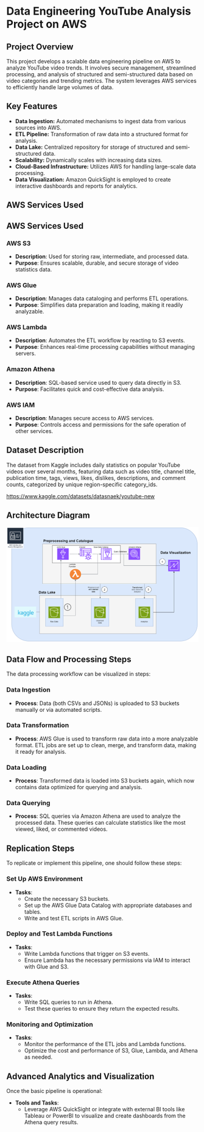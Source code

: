 # Data Engineering YouTube Analysis Project on AWS


## Project Overview
This project develops a scalable data engineering pipeline on AWS to analyze YouTube video trends. It involves secure management, streamlined processing, and analysis of structured and semi-structured data based on video categories and trending metrics. The system leverages AWS services to efficiently handle large volumes of data.

## Key Features
- **Data Ingestion:** Automated mechanisms to ingest data from various sources into AWS.
- **ETL Pipeline:** Transformation of raw data into a structured format for analysis.
- **Data Lake:** Centralized repository for storage of structured and semi-structured data.
- **Scalability:** Dynamically scales with increasing data sizes.
- **Cloud-Based Infrastructure:** Utilizes AWS for handling large-scale data processing.
- **Data Visualization:** Amazon QuickSight is employed to create interactive dashboards and reports for analytics.

## AWS Services Used
## AWS Services Used

### AWS S3
- **Description**: Used for storing raw, intermediate, and processed data.
- **Purpose**: Ensures scalable, durable, and secure storage of video statistics data.

### AWS Glue
- **Description**: Manages data cataloging and performs ETL operations.
- **Purpose**: Simplifies data preparation and loading, making it readily analyzable.

### AWS Lambda
- **Description**: Automates the ETL workflow by reacting to S3 events.
- **Purpose**: Enhances real-time processing capabilities without managing servers.

### Amazon Athena
- **Description**: SQL-based service used to query data directly in S3.
- **Purpose**: Facilitates quick and cost-effective data analysis.

### AWS IAM
- **Description**: Manages secure access to AWS services.
- **Purpose**: Controls access and permissions for the safe operation of other services.


## Dataset Description
The dataset from Kaggle includes daily statistics on popular YouTube videos over several months, featuring data such as video title, channel title, publication time, tags, views, likes, dislikes, descriptions, and comment counts, categorized by unique region-specific category_ids.

https://www.kaggle.com/datasets/datasnaek/youtube-new

## Architecture Diagram

![Data Architecture](/AWS_Data_Architecture.png)

## Data Flow and Processing Steps

The data processing workflow can be visualized in steps:

### Data Ingestion
- **Process**: Data (both CSVs and JSONs) is uploaded to S3 buckets manually or via automated scripts.

### Data Transformation
- **Process**: AWS Glue is used to transform raw data into a more analyzable format. ETL jobs are set up to clean, merge, and transform data, making it ready for analysis.

### Data Loading
- **Process**: Transformed data is loaded into S3 buckets again, which now contains data optimized for querying and analysis.

### Data Querying
- **Process**: SQL queries via Amazon Athena are used to analyze the processed data. These queries can calculate statistics like the most viewed, liked, or commented videos.

## Replication Steps

To replicate or implement this pipeline, one should follow these steps:

### Set Up AWS Environment
- **Tasks**:
  - Create the necessary S3 buckets.
  - Set up the AWS Glue Data Catalog with appropriate databases and tables.
  - Write and test ETL scripts in AWS Glue.

### Deploy and Test Lambda Functions
- **Tasks**:
  - Write Lambda functions that trigger on S3 events.
  - Ensure Lambda has the necessary permissions via IAM to interact with Glue and S3.

### Execute Athena Queries
- **Tasks**:
  - Write SQL queries to run in Athena.
  - Test these queries to ensure they return the expected results.

### Monitoring and Optimization
- **Tasks**:
  - Monitor the performance of the ETL jobs and Lambda functions.
  - Optimize the cost and performance of S3, Glue, Lambda, and Athena as needed.

## Advanced Analytics and Visualization

Once the basic pipeline is operational:

- **Tools and Tasks**:
  - Leverage AWS QuickSight or integrate with external BI tools like Tableau or PowerBI to visualize and create dashboards from the Athena query results.

